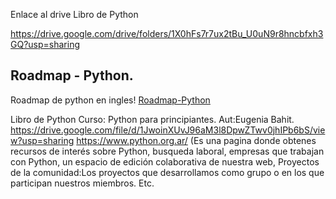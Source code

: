 
Enlace al drive 
Libro de Python

 https://drive.google.com/drive/folders/1X0hFs7r7ux2tBu_U0uN9r8hncbfxh3GQ?usp=sharing

 ## Roadmap - Python.
 Roadmap de python en ingles! [Roadmap-Python](https://data-flair.training/blogs/how-to-become-a-python-developer/)

Libro de Python
Curso: Python para principiantes. Aut:Eugenia Bahit.
https://drive.google.com/file/d/1JwoinXUvJ96aM3l8DpwZTwv0jhIPb6bS/view?usp=sharing
https://www.python.org.ar/ (Es una pagina donde obtenes recursos de interés sobre Python, busqueda laboral, empresas que trabajan con Python, un espacio de edición colaborativa de nuestra web, Proyectos de la comunidad:Los proyectos que desarrollamos como grupo o en los que participan nuestros miembros. Etc.
